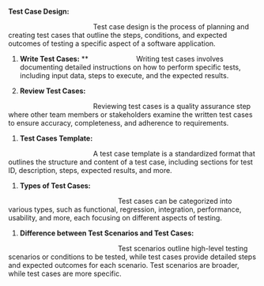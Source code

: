 ﻿**Test Case Design:** 

`                        `Test case design is the process of planning and creating test cases that outline the steps, conditions, and expected outcomes of testing a specific aspect of a software application.

1) **Write Test Cases:**
**
`             `Writing test cases involves documenting detailed instructions on how to perform specific tests, including input data, steps to execute, and the expected results.

1) **Review Test Cases:**

`                        `Reviewing test cases is a quality assurance step where other team members or stakeholders examine the written test cases to ensure accuracy, completeness, and adherence to requirements.

1) **Test Cases Template:**

`                        `A test case template is a standardized format that outlines the structure and content of a test case, including sections for test ID, description, steps, expected results, and more.

1) **Types of Test Cases:**

`                               `Test cases can be categorized into various types, such as functional, regression, integration, performance, usability, and more, each focusing on different aspects of testing.

1) **Difference between Test Scenarios and Test Cases:**

`                               `Test scenarios outline high-level testing scenarios or conditions to be tested, while test cases provide detailed steps and expected outcomes for each scenario. Test scenarios are broader, while test cases are more specific.

